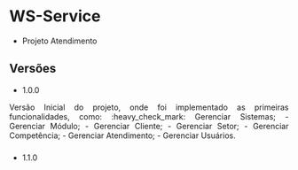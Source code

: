 # WS-Service
- Projeto Atendimento


## Versões

- 1.0.0 
<p align="justify">
    Versão Inicial do projeto, onde foi implementado as primeiras funcionalidades, como:
    :heavy_check_mark: Gerenciar Sistemas;
    - Gerenciar Módulo;
    - Gerenciar Cliente;
    - Gerenciar Setor;
    - Gerenciar Competência;
    - Gerenciar Atendimento;
    - Gerenciar Usuários.
</p>

###

- 1.1.0
<p align="justify">
    
</p>
